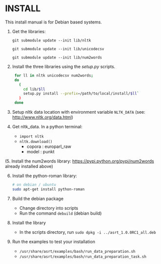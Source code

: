 INSTALL
=======
This install manual is for Debian based systems.

1. Get the libraries:

   `git submodule update --init lib/nltk`

   `git submodule update --init lib/unicodecsv`

   `git submodule update --init lib/num2words`

2. Install the three libraries using the *setup.py* scripts.

   ```bash
    for ll in nltk unicodecsv num2words;
    do 
      (
        cd lib/$ll
        setup.py install --prefix=/path/to/local/install/$ll`
      )
    done
    ```

3. Setup nltk data location with environment variable `NLTK_DATA` (see: http://www.nltk.org/data.html)

4. Get nltk_data. In a python terminal:
    - `import nltk`
    - `nltk.download()`
      - copora : europarl_raw
      - model  : punkt

(5. Install the num2words library: https://pypi.python.org/pypi/num2words
already installed above)

6. Install the python-roman library: 
    ```bash
    # on debian / ubuntu
    sudo apt-get install python-roman
    ```

7. Build the debian package
    - Change directory into scripts
    - Run the command `debuild` (debian build)

8. Install the library
    - In the scripts directory, run `sudo dpkg -i ../asrt_1.0.0RC1_all.deb`

9. Run the examples to test your installation
    - `/usr/share/asrt/examples/bash/run_data_preparation.sh`
    - `/usr/share/asrt/examples/bash/run_data_preparation_task.sh`
